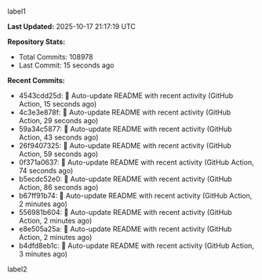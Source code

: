 
label1 
<!-- ACTIVITY_START -->
**Last Updated:** 2025-10-17 21:17:19 UTC

**Repository Stats:**
- Total Commits: 108978
- Last Commit: 15 seconds ago

**Recent Commits:**
- 4543cdd25d: 🤖 Auto-update README with recent activity (GitHub Action, 15 seconds ago)
- 4c3e3e878f: 🤖 Auto-update README with recent activity (GitHub Action, 29 seconds ago)
- 59a34c5877: 🤖 Auto-update README with recent activity (GitHub Action, 43 seconds ago)
- 26f9407325: 🤖 Auto-update README with recent activity (GitHub Action, 59 seconds ago)
- 0f371a0637: 🤖 Auto-update README with recent activity (GitHub Action, 74 seconds ago)
- b5ecdc52e0: 🤖 Auto-update README with recent activity (GitHub Action, 86 seconds ago)
- b67ff91b74: 🤖 Auto-update README with recent activity (GitHub Action, 2 minutes ago)
- 556981b604: 🤖 Auto-update README with recent activity (GitHub Action, 2 minutes ago)
- e8e505a25a: 🤖 Auto-update README with recent activity (GitHub Action, 2 minutes ago)
- b4dfd8eb1c: 🤖 Auto-update README with recent activity (GitHub Action, 3 minutes ago)
<!-- ACTIVITY_END -->

label2
